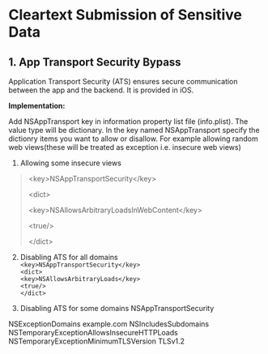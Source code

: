 
# Cleartext Submission of Sensitive Data

## 1. App Transport Security Bypass
Application Transport Security (ATS) ensures secure communication between the app and the backend. 
It is provided in iOS.

**Implementation:**

Add NSAppTransport key in information property list file (info.plist). The value type will be dictionary. In the key named NSAppTransport
specify the dictionry items you want to allow or disallow. For example allowing random web views(these will be treated as exception i.e. insecure web views)

1. Allowing some insecure views
>   \<key>NSAppTransportSecurity\</key>
> 
>   \<dict>
> 
>    \<key>NSAllowsArbitraryLoadsInWebContent\</key>
>
>    \<true/>
> 
>   \</dict>

2. Disabling ATS for all domains  
   `<key>NSAppTransportSecurity</key>`  
`<dict>`  
`<key>NSAllowsArbitraryLoads</key>`  
`<true/>`  
`</dict>`  

3. Disabling ATS for some domains
   <key>NSAppTransportSecurity</key>
<dict>
  <key>NSExceptionDomains</key>
  <dict>
    <key>example.com</key>
    <dict>
      <!--Include to allow subdomains-->
      <key>NSIncludesSubdomains</key>
      <true/>
      <!--Include to allow HTTP requests-->
      <key>NSTemporaryExceptionAllowsInsecureHTTPLoads</key>
      <true/>
      <!--Include to specify minimum TLS version-->
      <key>NSTemporaryExceptionMinimumTLSVersion</key>
      <string>TLSv1.2</string>
    </dict>
  </dict>
</dict>


